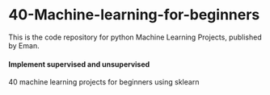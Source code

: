 # 40-Machine-learning-for-beginners
This is the code repository for python Machine Learning Projects, published by Eman.
#### Implement supervised and unsupervised
40 machine learning projects for beginners using sklearn 
